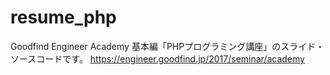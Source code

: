 resume_php
==========

Goodfind Engineer Academy 基本編「PHPプログラミング講座」のスライド・ソースコードです。
https://engineer.goodfind.jp/2017/seminar/academy

